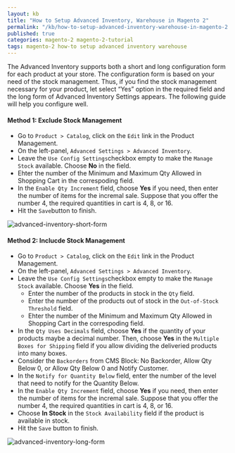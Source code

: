```yaml
---
layout: kb
title: "How to Setup Advanced Inventory, Warehouse in Magento 2"
permalink: "/kb/how-to-setup-advanced-inventory-warehouse-in-magento-2.html"
published: true
categories: magento-2 magento-2-tutorial
tags: magento-2 how-to setup advanced inventory warehouse
---
```


The Advanced Inventory supports both a short and long configuration form for each product at your store. The configuration form is based on your need of the stock management. Thus, if you find the stock management necessary for your product, let select “Yes” option in the required field and the long form of Advanced Inventory Settings appears. The following guide will help you configure well.

#### Method 1: Exclude Stock Management 

* Go to `Product > Catalog`, click on the `Edit` link in the Product Management.
* On the left-panel, `Advanced Settings > Advanced Inventory`.
* Leave the `Use Config Settings`checkbox empty to make the `Manage Stock` available.  Choose **No** in the field.
* Ehter the number of the Minimum and Maximum Qty Allowed in Shopping Cart in the correspoding field.
* In the `Enable Qty Increment` field, choose **Yes** if you need, then enter the number of items for the incremal sale. Suppose that you offer the number 4, the required quantities in cart is 4, 8, or 16. 
* Hit the `Save`button to finish.

![advanced-inventory-short-form](https://lh3.googleusercontent.com/ijDkirqx4cRMasYGgui3B3E7f7wGvSghxYw8y4pN4w9ZvqznRSICwl6bDkA2ecgIyVqLUJJsA_Tz-1YpMekTYahjgNiPMCYuJxkm3bMTGjioO_MEGqEBtJBTrNMOy5cmEvQgwQVC)

#### Method 2: Inclucde Stock Management

* Go to `Product > Catalog`, click on the `Edit` link in the Product Management.
* On the left-panel, `Advanced Settings > Advanced Inventory`.
* Leave the `Use Config Settings`checkbox empty to make the `Manage Stock` available.  Choose **Yes** in the field.
  * Enter the number of the products in stock in the `Qty` field.
  * Enter the number of the products out of stock in the `Out-of-Stock Threshold` field.
  * Ehter the number of the Minimum and Maximum Qty Allowed in Shopping Cart in the correspoding field.
* In the `Qty Uses Decimals` field, choose **Yes** if the quantity of your products maybe a decimal number. Then, choose **Yes** in the `Multiple Boxes for Shipping` field if you allow dividing the deliveried products into many boxes.
* Consider the `Backorders` from CMS Block: No Backorder, Allow Qty Below 0, or Allow Qty Below 0 and Notify Customer.
* In the `Notify for Quantity Below` field, enter the number of the level that need to notify for the Quantity Below.
* In the `Enable Qty Increment` field, choose **Yes** if you need, then enter the number of items for the incremal sale. Suppose that you offer the number 4, the required quantities in cart is 4, 8, or 16. 
* Choose **In Stock** in the `Stock Availability` field if the product is available in stock.
* Hit the `Save` button to finish.

![advanced-inventory-long-form](https://lh3.googleusercontent.com/2YLviveYWBQP8h6gS0mfoYbP_pbrCTSyF31ei7PqjViXn2BCbpmBT7BMi-AyhbfjCWzt9xR1njyPwPaubLMzLxX48Nyfj3DZ8fEgJzDBiz9a49H5fv4hZu2x6q-igpIZYUJcNhHU)
